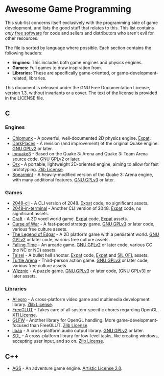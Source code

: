 # Awesome Game Programming #

This sub-list concerns itself exclusively with the programming side of game development, and lists the good stuff that relates to this. This list contains *only* [free software][1] for code and sellers and distributors who aren't evil for other resources.

The file is sorted by language where possible. Each section contains the following headers:

* **Engines:** This includes both game engines and physics engines.
* **Games:** Full games to draw inspiration from.
* **Libraries:** These are specifically game-oriented, or game-development-related, libraries.

This document is released under the GNU Free Documentation License, version 1.3, without invariants or a cover. The text of the license is provided in the LICENSE file.

## C ##

### Engines ###

* [Chipmunk][9] - A powerful, well-documented 2D physics engine. [Expat][10].
* [DarkPlaces][2] - A revision (and improvement) of the original Quake engine. [GNU GPLv2][3] or later.
* [ioquake3][4] - Based on the Quake 3: Arena and Quake 3: Team Arena source code. [GNU GPLv2][3] or later.
* [Orx][5] - A portable, lightweight 2D-oriented engine, aiming to allow for fast prototyping. [Zlib License][6].
* [Spearmint][7] - A heavily-modified version of the Quake 3: Arena engine, with many additional features. [GNU GPLv3][8] or later.

### Games ###

* [2048-cli][11] - A CLI version of 2048. [Expat][10] code, no significant assets.
* [2048-in-terminal][12] - Another CLI version of 2048. [Expat][10] code, no significant assets.
* [Craft][13] - A 3D voxel world game. [Expat][10] code, [Expat][10] assets.
* [Curse of War][14] - A fast-paced strategy game. [GNU GPLv3][8] or later code, various free culture assets.
* [The Legend of Edgar][15] - A 2D platform game with a persistent world. [GNU GPLv2][3] or later code, various free culture assets.
* [Falling Time][16] - An arcade game. [GNU GPLv2][3] or later code, various CC (no NC or ND) assets.
* [Taisei][17] - A bullet hell shooter. [Expat][10] code, [Expat][10] and [SIL OFL][18] assets.
* [Turtle Arena][19] - Third-person action game. [GNU GPLv3][8] or later code, various free culture assets.
* [Wizznic][20] - A puzzle game. [GNU GPLv3][8] or later code, [GNU GPLv3] or later assets.

### Libraries ###

* [Allegro][22] - A cross-platform video game and multimedia development library. [Zlib License][6].
* [FreeGLUT][23] - Takes care of all system-specific chores regarding OpenGL. [X11 License][24].
* [GLFW][25] - Another library for OpenGL handling. More game-development-focused than FreeGLUT. [Zlib License][6].
* [libao][26] - A cross-platform audio output library. [GNU GPLv2][3] or later.
* [SDL][21] - A cross-platform library for low-level tasks, like creating windows, accepting user input, and so on. [Zlib License][6].

## C++ ##

* [AGS][27] - An adventure game engine. [Artistic License 2.0][28].

[1]: https://www.fsf.org/about/what-is-free-software
[2]: https://icculus.org/twilight/darkplaces/
[3]: https://www.gnu.org/licenses/old-licenses/gpl-2.0.html
[4]: http://ioquake3.org/
[5]: http://orx-project.org/
[6]: http://directory.fsf.org/wiki/License:Zlib
[7]: http://spearmint.pw/
[8]: https://www.gnu.org/licenses/gpl.html
[9]: https://chipmunk-physics.net/
[10]: https://directory.fsf.org/wiki/License:Expat
[11]: https://github.com/Tiehuis/2048-cli
[12]: https://github.com/alewmoose/2048-in-terminal
[13]: https://github.com/fogleman/Craft
[14]: https://github.com/a-nikolaev/curseofwar
[15]: https://github.com/riksweeney/edgar
[16]: https://github.com/cxong/FallingTime
[17]: https://github.com/laochailan/taisei
[18]: http://scripts.sil.org/cms/scripts/page.php?site_id=nrsi&id=OFL_web
[19]: https://github.com/Turtle-Arena/turtle-arena-code
[20]: https://github.com/DusteDdk/Wizznic
[21]: https://www.libsdl.org/
[22]: http://liballeg.org
[23]: http://freeglut.sourceforge.net/
[24]: http://directory.fsf.org/wiki/License:X11
[25]: http://www.glfw.org/
[26]: https://www.xiph.org/ao/
[27]: https://github.com/adventuregamestudio/ags
[28]: https://directory.fsf.org/wiki/License:ArtisticLicense2.0
